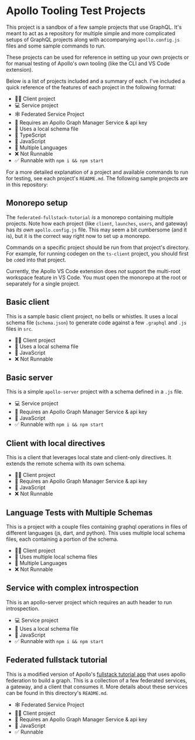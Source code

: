 # Apollo Tooling Test Projects

This project is a sandbox of a few sample projects that use GraphQL. It's meant
to act as a repository for multiple simple and more complicated setups of GraphQL
projects along with accompanying `apollo.config.js` files and some sample commands
to run.

These projects can be used for reference in setting up your own projects or for
manual testing of Apollo's own tooling (like the CLI and VS Code extension).

Below is a list of projects included and a summary of each. I've included a quick
reference of the features of each project in the following format:

- 🏃‍♀ Client project
- 💻 Service project
- 🕸 Federated Service Project
- 🚀 Requires an Apollo Graph Manager Service & api key
- 📄 Uses a local schema file
- 📐 TypeScript
- 💪 JavaScript
- 🎉 Multiple Languages
- ❌ Not Runnable
- ✅ Runnable with `npm i && npm start`

For a more detailed explanation of a project and available commands to run for
testing, see each project's `README.md`. The following sample projects are in
this repository:

## Monorepo setup

The `federated-fullstack-tutorial` _is_ a monorepo containing multiple projects. Note
how each project (like `client`, `launches`, `users`, and gateway) has _its own_
`apollo.config.js` file. This may seem a bit cumbersome (and it is), but it is
the correct way right now to set up a monorepo.

Commands on a specific project should be run from that project's directory.
For example, for running codegen on the `ts-client` project, you should first
be `cd`ed into that project.

Currently, the Apollo VS Code extension does _not_ support the multi-root workspace
feature in VS Code. You must open the monorepo at the root or separately for a
single project.

## Basic client

This is a sample basic client project, no bells or whistles. It uses a local
schema file (`schema.json`) to generate code against a few `.graphql` and `.js`
files in `src`.

- 🏃‍♀ Client project
- 📄 Uses a local schema file
- 💪 JavaScript
- ❌ Not Runnable

## Basic server

This is a simple `apollo-server` project with a schema defined in a `.js` file.

- 💻 Service project
- 🚀 Requires an Apollo Graph Manager Service & api key
- 💪 JavaScript
- ✅ Runnable with `npm i && npm start`

## Client with local directives

This is a client that leverages local state and client-only directives. It extends
the remote schema with its own schema.

- 🏃‍♀ Client project
- 🚀 Requires an Apollo Graph Manager Service & api key
- 💪 JavaScript
- ❌ Not Runnable

## Language Tests with Multiple Schemas

This is a project with a couple files containing graphql operations in files of
different languages (js, dart, and python). This uses multiple local schema files,
each containing a portion of the schema.

- 🏃‍♀ Client project
- 📄 Uses multiple local schema files
- 🎉 Multiple Languages
- ❌ Not Runnable

## Service with complex introspection

This is an apollo-server project which requires an auth header to run introspection.

- 💻 Service project
- 📄 Uses a local schema file
- 💪 JavaScript
- ✅ Runnable with `npm i && npm start`

## Federated fullstack tutorial

This is a modified version of Apollo's [fullstack tutorial app](https://www.apollographql.com/docs/tutorial/introduction/)
that uses apollo federation to build a graph. This is a collection of a few
federated services, a gateway, and a client that consumes it. More details about
these services can be found in this directory's `README.md`.

- 🕸 Federated Service Project
- 🏃‍♀ Client project
- 🚀 Requires an Apollo Graph Manager Service & api key
- 💪 JavaScript
- ✅ Runnable
